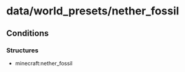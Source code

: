 # data/world_presets/nether_fossil  
  
## Conditions  
  
### Structures  
  * minecraft:nether_fossil
  
